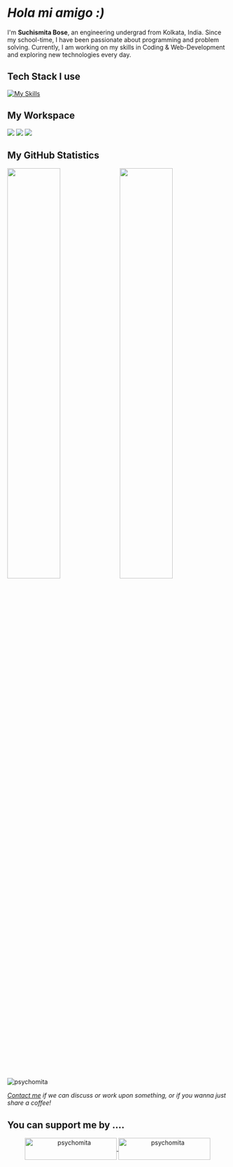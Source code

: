 # *Hola mi amigo :)*
I'm **Suchismita Bose**, an engineering undergrad from Kolkata, India. Since my school-time, I have been passionate about programming and problem solving. Currently, I am working on my skills in Coding & Web-Development and exploring new technologies every day.


## Tech Stack I use
[![My Skills](https://skillicons.dev/icons?i=c,cpp,java,python,html,css,js,vscode)](https://skillicons.dev)

## My Workspace
![](https://img.shields.io/badge/Windows_11-informational?style=flat&logo=Windows11&logoColor=white&color=0078d6)
![](https://img.shields.io/badge/AMD%20Ryzen_5_5600H-green)
![](https://img.shields.io/badge/RAM-8_GB-informational?style=flat&logo=data:image/png;base64,iVBORw0KGgoAAAANSUhEUgAAAA4AAAAOCAYAAAAfSC3RAAAABmJLR0QA/wD/AP+gvaeTAAAAqUlEQVQokaWSsQ3CQAxF36GIMlQMAbkFaOgoGQCJIdiKIl3YIYxAg6gjSso0n8YJLhC5E1+yLJ39zpb84V9JCpK2lqOkpUX0tW/gQlJnuZZ0tKh9begPBq2BfeJyTQjhNkxrJd0lPTWtFmBmv5TABbgmTCwBCvdwSlwVPzFbxXTLqAZ4ADsPvhLADRCBDj7nWAEHYD4B98B5PIfBWQbwoLdc5SxX/bRcrt4PhcIRoFAWyAAAAABJRU5ErkJggg==&logoColor=white&color=GREEN)

## My GitHub Statistics
<img width="49%" src="https://github-readme-stats.vercel.app/api?username=psychomita&show_icons=true&count_private=true&title_color=ffffff&text_color=c9cacc&icon_color=2bbc8a&bg_color=161b22" />

<img align="right" width="49%" src="https://github-readme-streak-stats.herokuapp.com?user=psychomita&date_format=n%2Fj%5B%2FY%5D&border=FFFFFF&ring=2BBC8A&currStreakNum=FFFFFF&stroke=FFFFFF&background=161B22&sideNums=FFFFFF&sideLabels=2BBC8A&dates=ECECEC&currStreakLabel=2BBC8A" />
<br><br><br><br><br><br><br><br><br><br>

<p align="left"> <img src="https://komarev.com/ghpvc/?username=psychomita&label=Profile%20views&color=0e75b6&style=flat" alt="psychomita" /> </p>


*[Contact me](mailto:suchismitabose29@gmail.com) if we can discuss or work upon something, or if you wanna just share a coffee!*

## You can support me by ....
<p align="center"><a href="https://www.buymeacoffee.com/psychomita"> <img align="center" src="https://cdn.buymeacoffee.com/buttons/v2/default-yellow.png" height="50" width="210" alt="psychomita" /></a><a href="https://ko-fi.com/psychomita"> <img align="center" src="https://cdn.ko-fi.com/cdn/kofi3.png?v=3" height="50" width="210" alt="psychomita" /></a></p><br><br>
